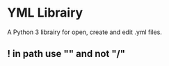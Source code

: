 # YML Librairy
A Python 3 librairy for open, create and edit .yml files.
## ! in path use "\" and not "/"